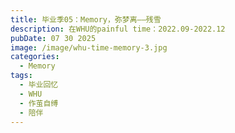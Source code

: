```yaml
---
title: 毕业季05：Memory，弥梦离——残雪
description: 在WHU的painful time：2022.09-2022.12
pubDate: 07 30 2025
image: /image/whu-time-memory-3.jpg
categories:
  - Memory
tags:
  - 毕业回忆
  - WHU
  - 作茧自缚
  - 陪伴
---
```


